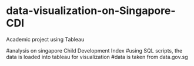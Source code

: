 # data-visualization-on-Singapore-CDI
Academic project using Tableau


#analysis on singapore Child Development Index
#using SQL scripts, the data is loaded into tableau for visualization 
#data is taken from data.gov.sg
